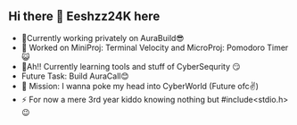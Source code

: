 ## Hi there 👋 Eeshzz24K here

- 🔭Currently working privately on AuraBuild😎
- 🔭 Worked on MiniProj: Terminal Velocity and MicroProj: Pomodoro Timer 😺
- 🌱Ah!! Currently learning tools and stuff of CyberSequrity 😏
- Future Task: Build AuraCall😊
- 🤔 Mission: I wanna poke my head into CyberWorld (Future ofc✌️) 
- ⚡ For now a mere 3rd year kiddo knowing nothing but #include<stdio.h>  😉




